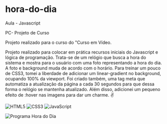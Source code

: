 # hora-do-dia

Aula - Javascript

PC- Projeto de Curso

Projeto realizado para o curso do "Curso em Vídeo.

Projeto realizado para colocar em prática recursos iniciais do Javascript e lógica de programação. Trata-se de um relógio que busca a hora do sistema e mostra para o usuário com uma foto representando a hora do dia. A foto e background muda de acordo com o horário. Para treinar um pouco de CSS3, tomei a liberdade de adicionar um linear-gradient no background, ocupando 100% da viewport.  Foi criado também, uma tag meta que automatiza a atualização da página a cada 30 segundos para que dessa forma o relógio se mantenha atualizado. Além disso, adicionei um pequeno efeito de :hover nas imagens para dar um charme. ✌

![HTML5](https://img.shields.io/badge/html5-%23E34F26.svg?style=for-the-badge&logo=html5&logoColor=white) ![CSS3](https://img.shields.io/badge/css3-%231572B6.svg?style=for-the-badge&logo=css3&logoColor=white) ![JavaScript](https://img.shields.io/badge/javascript-%23323330.svg?style=for-the-badge&logo=javascript&logoColor=%23F7DF1E)

![Programa Hora do Dia](https://images2.imgbox.com/c0/14/BgobCgVs_o.jpg)
